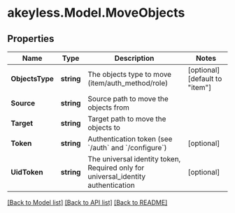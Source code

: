 # akeyless.Model.MoveObjects
## Properties

Name | Type | Description | Notes
------------ | ------------- | ------------- | -------------
**ObjectsType** | **string** | The objects type to move (item/auth_method/role) | [optional] [default to "item"]
**Source** | **string** | Source path to move the objects from | 
**Target** | **string** | Target path to move the objects to | 
**Token** | **string** | Authentication token (see &#x60;/auth&#x60; and &#x60;/configure&#x60;) | [optional] 
**UidToken** | **string** | The universal identity token, Required only for universal_identity authentication | [optional] 

[[Back to Model list]](../README.md#documentation-for-models) [[Back to API list]](../README.md#documentation-for-api-endpoints) [[Back to README]](../README.md)

